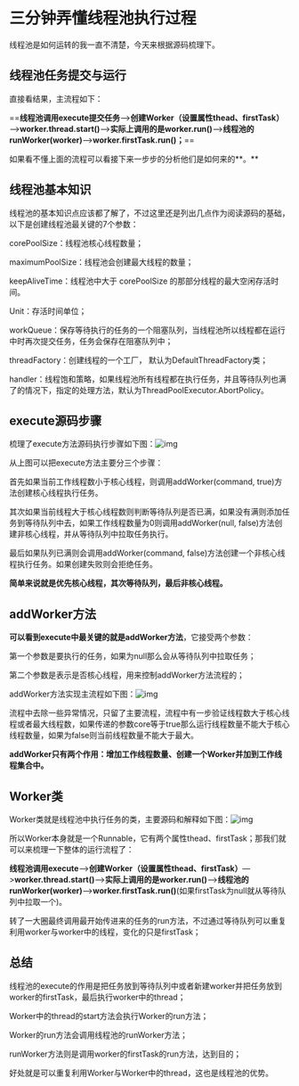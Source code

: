 # 三分钟弄懂线程池执行过程

线程池是如何运转的我一直不清楚，今天来根据源码梳理下。

## 线程池任务提交与运行

直接看结果，主流程如下：

==**线程池调用execute提交任务**—>**创建Worker（设置属性thead、firstTask）**—>**worker.thread.start()**—>**实际上调用的是worker.run()**—>**线程池的runWorker(worker)**—>**worker.firstTask.run()；**==

如果看不懂上面的流程可以看接下来一步步的分析他们是如何来的**。**

## 线程池基本知识

线程池的基本知识点应该都了解了，不过这里还是列出几点作为阅读源码的基础，以下是创建线程池最关键的7个参数：

corePoolSize：线程池核心线程数量；

maximumPoolSize：线程池会创建最大线程的数量；

keepAliveTime：线程池中大于 corePoolSize 的那部分线程的最大空闲存活时间。

Unit：存活时间单位；

workQueue：保存等待执行的任务的一个阻塞队列，当线程池所以线程都在运行中时再次提交任务，任务会保存在阻塞队列中；

threadFactory：创建线程的一个工厂， 默认为DefaultThreadFactory类；

handler：线程饱和策略，如果线程池所有线程都在执行任务，并且等待队列也满了的情况下，指定的处理方法，默认为ThreadPoolExecutor.AbortPolicy。

## execute源码步骤

梳理了execute方法源码执行步骤如下图：![img](https://p9-juejin.byteimg.com/tos-cn-i-k3u1fbpfcp/63e55d8b57ea479c82a3d8e454fe4c32~tplv-k3u1fbpfcp-zoom-1.image)

从上图可以把execute方法主要分三个步骤：

首先如果当前工作线程数小于核心线程，则调用addWorker(command, true)方法创建核心线程执行任务。

其次如果当前线程大于核心线程数则判断等待队列是否已满，如果没有满则添加任务到等待队列中去，如果工作线程数量为0则调用addWorker(null, false)方法创建非核心线程，并从等待队列中拉取任务执行。

最后如果队列已满则会调用addWorker(command, false)方法创建一个非核心线程执行任务。如果创建失败则会拒绝任务。

**简单来说就是优先核心线程，其次等待队列，最后非核心线程。**

## addWorker方法

**可以看到execute中最关键的就是addWorker方法**，它接受两个参数：

第一个参数是要执行的任务，如果为null那么会从等待队列中拉取任务；

第二个参数是表示是否核心线程，用来控制addWorker方法流程的；

addWorker方法实现主流程如下图：![img](https://p3-juejin.byteimg.com/tos-cn-i-k3u1fbpfcp/f9c93d91187041a3a0f33b0627b28cb2~tplv-k3u1fbpfcp-zoom-1.image)

流程中去除一些异常情况，只留了主要流程，流程中有一步验证线程数大于核心线程或者最大线程数，如果传递的参数core等于true那么运行线程数量不能大于核心线程数量，如果为false则当前线程数量不能大于最大。

**addWorker只有两个作用：增加工作线程数量、创建一个Worker并加到工作线程集合中。**

## Worker类

Worker类就是线程池中执行任务的类，主要源码和解释如下图：![img](https://p3-juejin.byteimg.com/tos-cn-i-k3u1fbpfcp/cd1dd21fd9aa46c9b51c67760ee17e26~tplv-k3u1fbpfcp-zoom-1.image)

所以Worker本身就是一个Runnable，它有两个属性thead、firstTask；那我们就可以来梳理一下整体的运行流程了：

**线程池调用execute**—>**创建Worker（设置属性thead、firstTask）**—>**worker.thread.start()**—>**实际上调用的是worker.run()**—>**线程池的runWorker(worker)**—>**worker.firstTask.run()**(如果firstTask为null就从等待队列中拉取一个)。

转了一大圈最终调用最开始传进来的任务的run方法，不过通过等待队列可以重复利用worker与worker中的线程，变化的只是firstTask；

## 总结

线程池的execute的作用是把任务放到等待队列中或者新建worker并把任务放到worker的firstTask，最后执行worker中的thread；

Worker中的thread的start方法会执行Worker的run方法；

Worker的run方法会调用线程池的runWorker方法；

runWorker方法则是调用worker的firstTask的run方法，达到目的；

好处就是可以重复利用Worker与Worker中的thread，这也是线程池的优势。